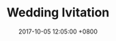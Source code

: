 ---
layout: post
title: "Wedding Ivitation"
img: P11.jpg # Add image post (optional)
date: 2017-10-05 12:05:00 +0800
---